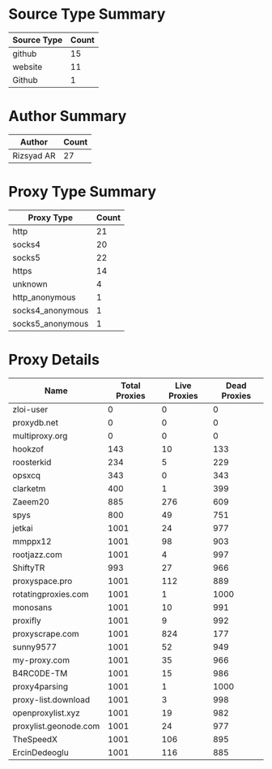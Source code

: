 # Source Type Summary

| Source Type | Count |
|-------------|-------|
| github | 15 |
| website | 11 |
| Github | 1 |


# Author Summary

| Author | Count |
|--------|-------|
| Rizsyad AR | 27 |


# Proxy Type Summary

| Proxy Type | Count |
|------------|-------|
| http | 21 |
| socks4 | 20 |
| socks5 | 22 |
| https | 14 |
| unknown | 4 |
| http_anonymous | 1 |
| socks4_anonymous | 1 |
| socks5_anonymous | 1 |


# Proxy Details

| Name | Total Proxies | Live Proxies | Dead Proxies |
|------|---------------|--------------|---------------|
| zloi-user | 0 | 0 | 0 |
| proxydb.net | 0 | 0 | 0 |
| multiproxy.org | 0 | 0 | 0 |
| hookzof | 143 | 10 | 133 |
| roosterkid | 234 | 5 | 229 |
| opsxcq | 343 | 0 | 343 |
| clarketm | 400 | 1 | 399 |
| Zaeem20 | 885 | 276 | 609 |
| spys | 800 | 49 | 751 |
| jetkai | 1001 | 24 | 977 |
| mmppx12 | 1001 | 98 | 903 |
| rootjazz.com | 1001 | 4 | 997 |
| ShiftyTR | 993 | 27 | 966 |
| proxyspace.pro | 1001 | 112 | 889 |
| rotatingproxies.com | 1001 | 1 | 1000 |
| monosans | 1001 | 10 | 991 |
| proxifly | 1001 | 9 | 992 |
| proxyscrape.com | 1001 | 824 | 177 |
| sunny9577 | 1001 | 52 | 949 |
| my-proxy.com | 1001 | 35 | 966 |
| B4RC0DE-TM | 1001 | 15 | 986 |
| proxy4parsing | 1001 | 1 | 1000 |
| proxy-list.download | 1001 | 3 | 998 |
| openproxylist.xyz | 1001 | 19 | 982 |
| proxylist.geonode.com | 1001 | 24 | 977 |
| TheSpeedX | 1001 | 106 | 895 |
| ErcinDedeoglu | 1001 | 116 | 885 |

